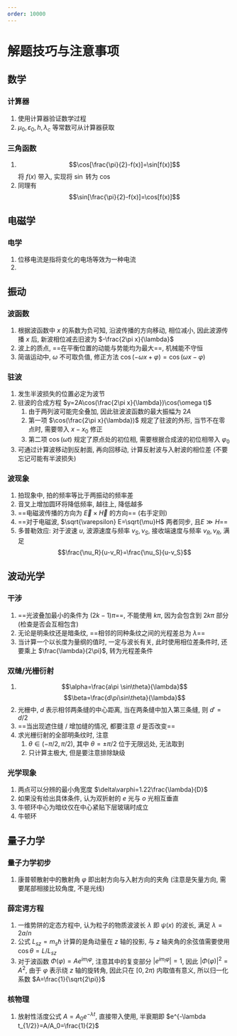 ```yaml
---
order: 10000
---
```


# 解题技巧与注意事项
## 数学
### 计算器
1. 使用计算器验证数学过程
1. $\mu_0,\varepsilon_0,h,\lambda_c$ 等常数可从计算器获取

### 三角函数
1. $$\cos[\frac{\pi}{2}-f(x)]=\sin[f(x)]$$ 将 $f(x)$ 带入, 实现将 $\sin$ 转为 $\cos$
1. 同理有 $$\sin[\frac{\pi}{2}-f(x)]=\cos[f(x)]$$

## 电磁学
### 电学
1. 位移电流是指将变化的电场等效为一种电流
1. 

## 振动
### 波函数
1. 根据波函数中 $x$ 的系数为负可知, 沿波传播的方向移动, 相位减小, 因此波源传播 $x$ 后, 新波相位减去旧波为 $-\frac{2\pi x}{\lambda}$
1. 波上的质点, ==在平衡位置的动能与势能均为最大==, 机械能不守恒
1. 简谐运动中, $\omega$ 不可取负值, 修正方法 $\cos(-\omega x+\varphi)=\cos(\omega x-\varphi)$

### 驻波
1. 发生半波损失的位置必定为波节
1. 驻波的合成方程 $y=2A\cos(\frac{2\pi x}{\lambda})\cos(\omega t)$
    1. 由于两列波可能完全叠加, 因此驻波波函数的最大振幅为 $2A$
    1. 第一项 $\cos(\frac{2\pi x}{\lambda})$ 规定了驻波的外形, 当节不在零点时, 需要带入 $x-x_0$ 修正
    1. 第二项 $\cos(\omega t)$ 规定了原点处的初位相, 需要根据合成波的初位相带入 $\varphi_0$
1. 可通过计算波移动到反射面, 再向回移动, 计算反射波与入射波的相位差 (不要忘记可能有半波损失)

### 波现象
1. 拍现象中, 拍的频率等比于两振动的频率差
1. 音叉上增加圆环将降低频率, 越往上, 降低越多
1. ==电磁波传播的方向为 $\vec{E}\times\vec{H}$ 的方向== (右手定则)
1. ==对于电磁波, $\sqrt{\varepsilon} E=\sqrt{\mu}H$ 两者同步, 且$E\gg H$==
1. 多普勒效应: 对于波速 $u$, 波源速度与频率 $v_S,\nu_S$, 接收端速度与频率 $v_R,\nu_R$, 满足
$$\frac{\nu_R}{u-v_R}=\frac{\nu_S}{u-v_S}$$

## 波动光学
### 干涉
1. ==光波叠加最小的条件为 $(2k-1)\pi$==, 不能使用 $k\pi$, 因为会包含到 $2k\pi$ 部分 (检查是否会互相包含)
1. 无论是明条纹还是暗条纹, ==相邻的同种条纹之间的光程差总为 $\lambda$==
1. 当计算一个以长度为量纲的值时, 一定与波长有关, 此时使用相位差条件时, 还要乘上 $\frac{\lambda}{2\pi}$, 转为光程差条件

### 双缝/光栅衍射
1. $$\alpha=\frac{a\pi \sin\theta}{\lambda}$$ $$\beta=\frac{d\pi\sin\theta}{\lambda}$$
1. 光栅中, $d$ 表示相邻两条缝的中心距离, 当在两条缝中加入第三条缝, 则 $d'=d/2$
1. ==当出现遮住缝 / 增加缝的情况, 都要注意 $d$ 是否改变==
1. 求光栅衍射的全部明条纹时, 注意
    1. $\theta\in(-\pi/2,\pi/2)$, 其中 $\theta=\pm\pi/2$ 位于无限远处, 无法取到
    1. 只计算主极大, 但是要注意排除缺级

### 光学现象
1. 两点可以分辨的最小角宽度 $\delta\varphi=1.22\frac{\lambda}{D}$ 
1. 如果没有给出具体条件, 认为双折射的 $e$ 光与 $o$ 光相互垂直
1. 牛顿环中心为暗纹仅在中心紧贴下层玻璃时成立
1. 牛顿环

## 量子力学
### 量子力学初步
1. 康普顿散射中的散射角 $\varphi$ 即出射方向与入射方向的夹角 (注意是矢量方向, 需要尾部相接比较角度, 不是光线)

### 薛定谔方程
1. 一维势阱的定态方程中, 认为粒子的物质波波长 $\lambda$ 即 $\psi(x)$ 的波长, 满足 $\lambda=2a/n$
1. 公式 $L_{sz}=m_s\hbar$ 计算的是角动量在 $z$ 轴的投影, 与 $z$ 轴夹角的余弦值需要使用 $\cos\theta=L/L_{sz}$
1. 对于波函数 $\Phi(\varphi)=Ae^{im_l\varphi}$, 注意其中的复变部分 $|e^{im_l\varphi}|=1$, 因此 $|\Phi(\varphi)|^2=A^2$, 由于 $\varphi$ 表示绕 $z$ 轴的旋转角, 因此只在 $[0,2\pi)$ 内取值有意义, 所以归一化系数 $A=\frac{1}{\sqrt{2\pi}}$

### 核物理
1. 放射性活度公式 $A=A_0e^{-\lambda t}$, 直接带入使用, 半衰期即 $e^{-\lambda t_{1/2}}=A/A_0=\frac{1}{2}$
